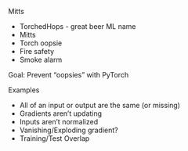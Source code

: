 Mitts

- TorchedHops - great beer ML name
- Mitts
- Torch oopsie
- Fire safety
- Smoke alarm

Goal: Prevent “oopsies” with PyTorch

Examples
- All of an input or output are the same (or missing)
- Gradients aren’t updating
- Inputs aren’t normalized
- Vanishing/Exploding gradient?
- Training/Test Overlap

